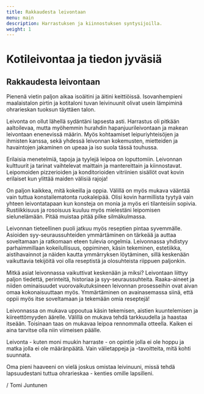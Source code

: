 ```yaml
---
title: Rakkaudesta leivontaan
menu: main
description: Harrastuksen ja kiinnostuksen syntysijoilla.
weight: 1
---
```


# Kotileivontaa ja tiedon jyväsiä

## Rakkaudesta leivontaan

Pienenä vietin paljon aikaa isoäitini ja äitini keittiöissä. Isovanhempieni 
maalaistalon pirtin ja kotitaloni tuvan leivinuunit olivat usein
lämpiminä ohrarieskan tuoksun täyttäen talon.

Leivonta on ollut lähellä sydäntäni lapsesta asti. Harrastus oli pitkään 
aaltoilevaa, mutta myöhemmin hurahdin hapanjuurileivontaan ja makean leivontaan
enenevissä määrin. Myös kohtaamiset leipuriyhteisöjen ja ihmisten kanssa,
sekä yhdessä leivonnan kokemusten, mietteiden ja havaintojen jakaminen on
upeaa ja iso suola tässä touhussa.

Erilaisia menetelmiä, tapoja ja tyylejä leipoa on loputtomiin.
Leivonnan kulttuurit ja tarinat vaihtelevat maittain ja mantereittain ja kiinnostavat.
Leipomoiden pizzerioiden ja konditorioiden vitriinien
sisällöt ovat kovin erilaiset kun ylittää maiden välisiä rajoja!

On paljon kaikkea, mitä kokeilla ja oppia. Välillä on myös
mukava vääntää vain tuttua konstailematonta ruokaleipää. Olisi kovin harmillista 
tyytyä vain yhteen leivontatapaan kun konsteja on monia ja myös eri tilanteisiin sopivia.
Rustiikkisuus ja rosoisuus kuuluu myös mielestäni leipomisen sielunelämään.
Pitää muistaa pitää pilke silmäkulmassa.

Leivonnan tieteellinen puoli jatkuu myös reseptien pintaa syvemmälle.
Asioiden syy-seuraussuhteiden ymmärtäminen on tärkeää ja auttaa
soveltamaan ja ratkomaan eteen tulevia ongelmia. Leivonnassa yhdistyy parhaimmillaan
kokeilullisuus, oppiminen, käsin tekeminen, estetiikka, aistihavainnot ja näiden kautta
ymmärryksen löytäminen, sillä keskenään vaikuttavia tekijöitä
voi olla reseptistä ja olosuhteista riippuen paljonkin.

Mitkä asiat leivonnassa vaikuttivat keskenään ja miksi? Leivontaan liittyy
paljon tiedettä, perinteitä, historiaa ja syy-seuraussuhteita. Raaka-aineet
ja niiden ominaisuudet vuorovaikutuksineen leivonnan prosesseihin ovat aivan
omaa kokonaisuuttaan myös. Ymmärtäminen on avainasemassa siinä, että oppii
myös itse soveltamaan ja tekemään omia reseptejä!

Leivonnassa on mukava uppoutua käsin tekemisen, aistien kuuntelemisen ja
kiireettömyyden äärelle. Välillä on mukava tehdä tarkkuudella ja haastaa
itseään. Toisinaan taas on mukavaa leipoa rennommalla otteella.
Kaiken ei aina tarvitse olla niin viimeisen päälle. 

Leivonta - kuten moni muukin harraste - on opintie jolla ei ole hoppu ja matka jolla 
ei ole määränpäätä. Vain välietappeja ja -tavoitteita, mitä kohti suunnata. 

Oma pieni haaveeni on vielä joskus omistaa leivinuuni, missä tehdä lapsuudestani 
tuttua ohrarieskaa - kenties omille lapsilleni.

/ Tomi Juntunen
